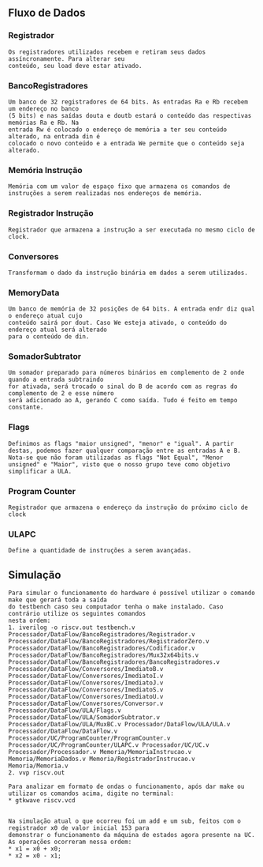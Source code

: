 ## Fluxo de Dados

### Registrador
    Os registradores utilizados recebem e retiram seus dados assíncronamente. Para alterar seu
    conteúdo, seu load deve estar ativado.

### BancoRegistradores
    Um banco de 32 registradores de 64 bits. As entradas Ra e Rb recebem um endereço no banco
    (5 bits) e nas saídas douta e doutb estará o conteúdo das respectivas memórias Ra e Rb. Na
    entrada Rw é colocado o endereço de memória a ter seu conteúdo alterado, na entrada din é
    colocado o novo conteúdo e a entrada We permite que o conteúdo seja alterado.

### Memória Instrução
    Memória com um valor de espaço fixo que armazena os comandos de instruções a serem realizadas nos endereços de memória.

### Registrador Instrução
    Registrador que armazena a instrução a ser executada no mesmo ciclo de clock.

### Conversores
    Transformam o dado da instrução binária em dados a serem utilizados.
 
### MemoryData
    Um banco de memória de 32 posições de 64 bits. A entrada endr diz qual o endereço atual cujo
    conteúdo sairá por dout. Caso We esteja ativado, o conteúdo do endereço atual será alterado
    para o conteúdo de din.

### SomadorSubtrator
    Um somador preparado para números binários em complemento de 2 onde quando a entrada subtraindo
    for ativada, será trocado o sinal do B de acordo com as regras do complemento de 2 e esse número
    será adicionado ao A, gerando C como saída. Tudo é feito em tempo constante.

 ### Flags
    Definimos as flags "maior unsigned", "menor" e "igual". A partir destas, podemos fazer qualquer comparação entre as entradas A e B. Nota-se que não foram utilizadas as flags "Not Equal", "Menor unsigned" e "Maior", visto que o nosso grupo teve como objetivo simplificar a ULA.

 ### Program Counter
    Registrador que armazena o endereço da instrução do próximo ciclo de clock   

### ULAPC
    Define a quantidade de instruções a serem avançadas.

## Simulação
    Para simular o funcionamento do hardware é possível utilizar o comando make que gerará toda a saída
    do testbench caso seu computador tenha o make instalado. Caso contrário utilize os seguintes comandos
    nesta ordem:
    1. iverilog -o riscv.out testbench.v Processador/DataFlow/BancoRegistradores/Registrador.v Processador/DataFlow/BancoRegistradores/RegistradorZero.v Processador/DataFlow/BancoRegistradores/Codificador.v Processador/DataFlow/BancoRegistradores/Mux32x64bits.v Processador/DataFlow/BancoRegistradores/BancoRegistradores.v Processador/DataFlow/Conversores/ImediatoB.v Processador/DataFlow/Conversores/ImediatoI.v Processador/DataFlow/Conversores/ImediatoJ.v Processador/DataFlow/Conversores/ImediatoS.v Processador/DataFlow/Conversores/ImediatoU.v Processador/DataFlow/Conversores/Conversor.v Processador/DataFlow/ULA/Flags.v Processador/DataFlow/ULA/SomadorSubtrator.v Processador/DataFlow/ULA/MuxBC.v Processador/DataFlow/ULA/ULA.v Processador/DataFlow/DataFlow.v Processador/UC/ProgramCounter/ProgramCounter.v Processador/UC/ProgramCounter/ULAPC.v Processador/UC/UC.v Processador/Processador.v Memoria/MemoriaInstrucao.v Memoria/MemoriaDados.v Memoria/RegistradorInstrucao.v Memoria/Memoria.v
    2. vvp riscv.out

    Para analizar em formato de ondas o funcionamento, após dar make ou utilizar os comandos acima, digite no terminal:
    * gtkwave riscv.vcd


    Na simulação atual o que ocorreu foi um add e um sub, feitos com o registrador x0 de valor inicial 153 para
    demonstrar o funcionamento da máquina de estados agora presente na UC. As operações ocorreram nessa ordem:
    * x1 = x0 + x0;
    * x2 = x0 - x1;
